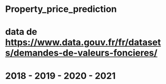 # Property_price_prediction


# data de https://www.data.gouv.fr/fr/datasets/demandes-de-valeurs-foncieres/
# 2018 - 2019 - 2020 - 2021
